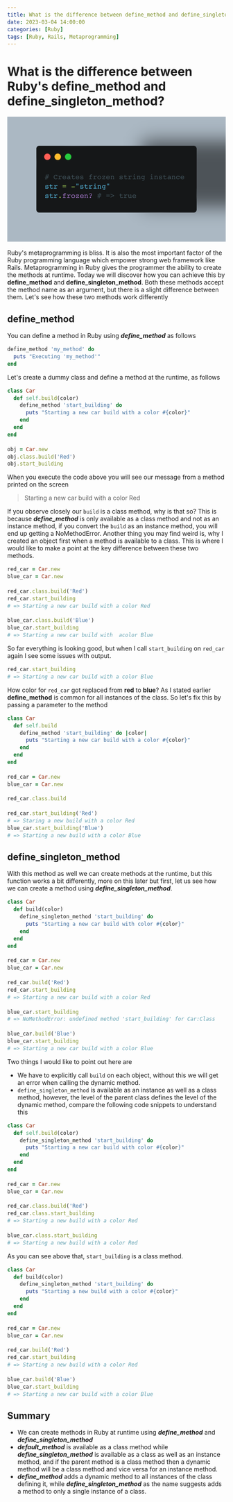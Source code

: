 ```yaml
---
title: What is the difference between define_method and define_singleton_method?
date: 2023-03-04 14:00:00
categories: [Ruby]
tags: [Ruby, Rails, Metaprogramming]
---
```


# What is the difference between Ruby's define_method and define_singleton_method?
![What is difference](/assets/img/carbon.png)

Ruby's metaprogramming is bliss. It is also the most important factor of the Ruby programming language
which empower strong web framework like Rails. Metaprogramming in Ruby gives the programmer the ability
to create the methods at runtime.
Today we will discover how you can achieve this by **define_method** and **define_singleton_method**.
Both these methods accept the method name as an argument, but there is
a slight difference between them. 
Let's see how these two methods work differently

## define_method
You can define a method in Ruby using ***define_method*** as follows
```ruby
define_method 'my_method' do
  puts "Executing 'my_method'"
end
```

Let's create a dummy class and define a method at the runtime, as follows
```ruby
class Car
  def self.build(color)
    define_method 'start_building' do
      puts "Starting a new car build with a color #{color}"
    end
  end
end

obj = Car.new
obj.class.build('Red')
obj.start_building
```

When you execute the code above you will see our message from a method printed on the screen
> Starting a new car build with a color Red

If you observe closely our `build` is a class method, why is that so? This is because ***define_method*** is only available
as a class method and not as an instance method, if you convert the `build` as an instance method, you will end up
getting a NoMethodError.
Another thing you may find weird is, why I created an object first when a method is available to a class. This is where I would like to make
a point at the key difference between these two methods.

```ruby
red_car = Car.new
blue_car = Car.new

red_car.class.build('Red')
red_car.start_building
# => Starting a new car build with a color Red

blue_car.class.build('Blue')
blue_car.start_building
# => Starting a new car build with  acolor Blue
```
So far everything is looking good, but when I call `start_building` on `red_car` again I see some issues with output.
```ruby
red_car.start_building
# => Starting a new car build with a color Blue
```
How color for `red_car` got replaced from **red** to **blue**? As I stated earlier **define_method** is common for all instances of
the class. So let's fix this by passing a parameter to the method
```ruby
class Car
  def self.build
    define_method 'start_building' do |color|
      puts "Starting a new car build with a color #{color}"
    end
  end
end

red_car = Car.new
blue_car = Car.new

red_car.class.build

red_car.start_building('Red')
# => Staring a new build with a color Red
blue_car.start_building('Blue')
# => Starting a new build with a color Blue
```

## define_singleton_method
With this method as well we can create methods at the runtime, but this function works a bit differently, more on this later but first, let us see how we can create a method using ***define_singleton_method***.
```ruby
class Car
  def build(color)
    define_singleton_method 'start_building' do
      puts "Starting a new car build with color #{color}"
    end
  end
end

red_car = Car.new
blue_car = Car.new

red_car.build('Red')
red_car.start_building
# => Starting a new car build with a color Red

blue_car.start_building
# => NoMethodError: undefined method 'start_building' for Car:Class

blue_car.build('Blue')
blue_car.start_building
# => Starting a new car build with a color Blue
```
Two things I would like to point out here are
- We have to explicitly call `build` on each object, without this we will get an error when calling the dynamic method.
- `define_singleton_method` is available as an instance as well as a class method, however, the level of the parent class defines the
level of the dynamic method, compare the following code snippets to understand this

```ruby
class Car
  def self.build(color)
    define_singleton_method 'start_building' do
      puts "Starting a new car build with color #{color}"
    end
  end
end

red_car = Car.new
blue_car = Car.new

red_car.class.build('Red')
red_car.class.start_building
# => Starting a new build with a color Red

blue_car.class.start_building
# => Starting a new build with a color Red
```
As you can see above that, `start_building` is a class method.

```ruby
class Car
  def build(color)
    define_singleton_method 'start_building' do
      puts "Starting a new build with a color #{color}"
    end
  end
end

red_car = Car.new
blue_car = Car.new

red_car.build('Red')
red_car.start_building
# => Starting a new build with a color Red

blue_car.build('Blue')
blue_car.start_building
# => Starting a new car build with a color Blue
```

## Summary
- We can create methods in Ruby at runtime using ***define_method*** and ***define_singleton_method***
- ***default_method*** is available as a class method while ***define_singleton_method*** is available as a class as well as an instance method, and if the parent method is a class method then a dynamic method will be a class method and vice versa for an instance method.
- ***define_method*** adds a dynamic method to all instances of the class defining it, while ***define_singleton_method*** as the name suggests adds a method to only a single instance of a class.
